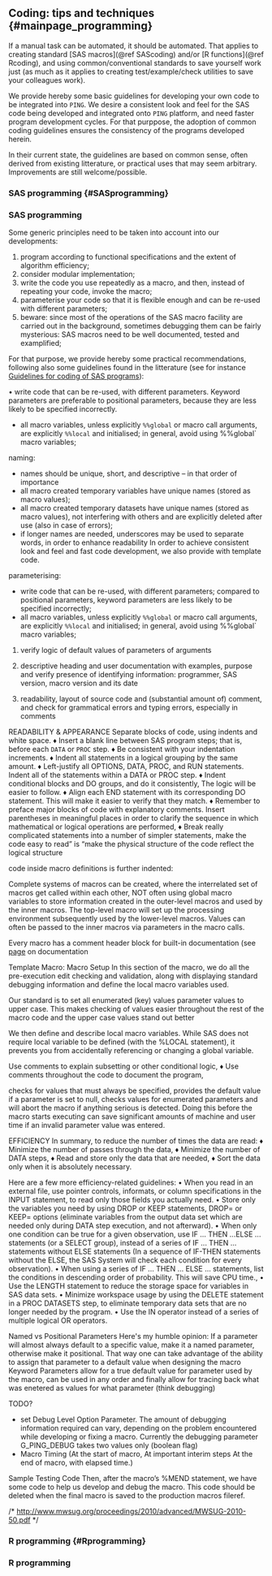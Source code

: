 ## Coding: tips and techniques {#mainpage_programming}

If a manual task can be automated, it should be automated. That applies to creating standard 
[SAS macros](@ref SAScoding) and/or [R functions](@ref Rcoding), and using common/conventional 
standards to save yourself work just (as much as it applies to creating test/example/check 
utilities to save your colleagues work). 


We provide hereby some basic guidelines for developing your own code to be integrated into `PING`. 
We desire a consistent look and feel for the SAS code being developed and integrated onto `PING`
platform, and need faster program development cycles. For that purppose, the adoption of common 
coding guidelines ensures the consistency of the programs developed herein. 

In their current state, the guidelines are based on common sense, often derived from existing 
litterature, or practical uses that may seem arbitrary. Improvements are still welcome/possible. 

<a name="SASprogramming"></a>
### SAS programming {#SASprogramming}
### SAS programming

Some generic principles need to be taken into account into our developments:
1. program according to functional specifications and the extent of algorithm efficiency; 
2. consider modular implementation;
3. write the code you use repeatedly as a macro, and then, instead of repeating your code, invoke 
the macro;
4. parameterise your code so that it is flexible enough and can be re-used with different parameters;
5. beware: since most of the operations of the SAS macro facility are carried out in the background, 
sometimes debugging them can be fairly mysterious: SAS macros need to be well documented, tested and 
examplified;


For that purpose, we provide hereby some practical recommendations, following also some guidelines 
found in the litterature (see for instance 
[Guidelines for coding of SAS programs](http://www2.sas.com/proceedings/sugi29/258-29.pdf)):

• write code that can be re-used, with different parameters. Keyword parameters are preferable to positional
parameters, because they are less likely to be specified incorrectly.
* all macro variables, unless explicitly `%%global` or macro call arguments, are explicitly `%%local` and 
initialised; in general, avoid using %%global` macro variables;

naming:
* names should be unique, short, and descriptive – in that order of importance
* all macro created temporary variables have unique names (stored as macro values);
* all macro created temporary datasets have unique names (stored as macro values), not interfering with 
others and are explicitly deleted after use (also in case of errors);
* if longer names are needed, underscores may be used to separate words, in order to enhance readability
In order to achieve consistent look and feel and fast code development, we also provide with template code.

parameterising:
* write code that can be re-used, with different parameters; compared to positional parameters, keyword 
parameters are less likely to be specified incorrectly;
* all macro variables, unless explicitly `%%global` or macro call arguments, are explicitly `%%local` and 
initialised; in general, avoid using %%global` macro variables;


1. verify logic of default values of parameters of arguments

6. descriptive heading and user documentation with examples, purpose and verify presence of identifying information: programmer, SAS version, macro version and its date
9. readability, layout of source code and (substantial amount of) comment, and check for grammatical errors and typing errors, especially in comments



READABILITY & APPEARANCE
Separate blocks of code, using indents and white space.
♦ Insert a blank line between SAS program steps; that is, before each `DATA` or `PROC` step.
♦ Be consistent with your indentation increments.
♦ Indent all statements in a logical grouping by the same amount.
♦ Left-justify all OPTIONS, DATA, PROC, and RUN statements. Indent all of the statements within a DATA or
PROC step.
♦ Indent conditional blocks and DO groups, and do it consistently, The logic will be easier to follow.
♦ Align each END statement with its corresponding DO statement. This will make it easier to verify that they
match.
♦ Remember to preface major blocks of code with explanatory comments.
Insert parentheses in meaningful places in order to clarify the sequence in which mathematical or logical
operations are performed,
♦ Break really complicated statements into a number of simpler statements,
make the code easy to read” is “make the physical structure of the code reflect the logical structure

code inside macro definitions is further indented:

Complete systems of macros can be created, where the interrelated set of macros get called within each other, NOT often
using global macro variables to store information created in the outer-level macros and used by the inner macros.
The top-level macro will set up the processing environment subsequently used by the lower-level macros. Values
can often be passed to the inner macros via parameters in the macro calls.

Every macro has a comment header block for built-in documentation (see [page](@ref#mainpage_documenting) on documentation

Template Macro: Macro Setup
In this section of the macro, we do all the pre-execution edit checking and validation, along with displaying standard
debugging information and define the local macro variables used.

Our standard is to set all enumerated (key) values parameter values to upper case. This makes checking of values
easier throughout the rest of the macro code and the upper case values stand out better

We then define and describe local macro variables. While SAS does not require local variable to be defined (with the
%LOCAL statement), it prevents you from accidentally referencing or changing a global variable.

Use comments to explain subsetting or other conditional logic,
♦ Use comments throughout the code to document the program,

checks for values that must always be specified, provides the default value if a parameter is set to
null, checks values for enumerated parameters and will abort the macro if anything serious is detected. Doing this
before the macro starts executing can save significant amounts of machine and user time if an invalid parameter
value was entered.

EFFICIENCY
In summary, to reduce the number of times the data are read:
♦ Minimize the number of passes through the data,
♦ Minimize the number of DATA steps,
♦ Read and store only the data that are needed,
♦ Sort the data only when it is absolutely necessary.

Here are a few more efficiency-related guidelines:
• When you read in an external file, use pointer controls, informats, or column specifications in the INPUT
statement, to read only those fields you actually need.
• Store only the variables you need by using DROP or KEEP statements, DROP= or KEEP= options (eliminate
variables from the output data set which are needed only during DATA step execution, and not afterward).
• When only one condition can be true for a given observation, use IF ... THEN ...ELSE ... statements (or
a SELECT group), instead of a series of IF ... THEN ... statements without ELSE statements (In a
sequence of IF-THEN statements without the ELSE, the SAS System will check each condition for every
observation).
• When using a series of IF ... THEN ... ELSE ... statements, list the conditions in descending order of
probability. This will save CPU time.,
• Use the LENGTH statement to reduce the storage space for variables in SAS data sets.
• Minimize workspace usage by using the DELETE statement in a PROC DATASETS step, to eliminate temporary
data sets that are no longer needed by the program.
• Use the IN operator instead of a series of multiple logical OR operators.

Named vs Positional Parameters
Here's my humble opinion: If a parameter will almost always default to a specific value, make it a named parameter, otherwise make 
it positional. That way one can take advantage of the ability to assign that parameter to a default value when designing the macro
Keyword Parameters allow for a true default value for parameter used by the macro, can be used in any order and finally allow for 
tracing back what was enetered as values for what parameter (think debugging)

TODO?
* set Debug Level Option Parameter. The amount of debugging information required can vary, depending on the problem encountered while
developing or fixing a macro. Currently the debugging parameter G_PING_DEBUG takes two values only (boolean flag)
* Macro Timing (At the start of macro, At important interim steps At the end of macro, with elapsed time.)

Sample Testing Code
Then, after the macro’s %MEND statement, we have some code to help us develop and debug the macro. This code
should be deleted when the final macro is saved to the production macros fileref.

/* http://www.mwsug.org/proceedings/2010/advanced/MWSUG-2010-50.pdf */

<a name="Rprogramming"></a>
### R programming {#Rprogramming}
### R programming